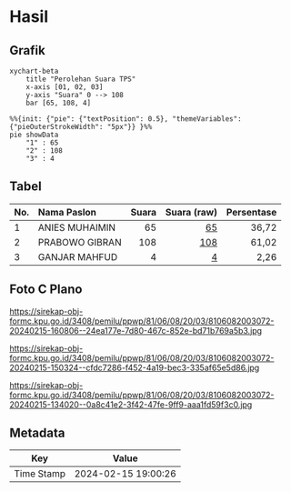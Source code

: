 # Hasil

## Grafik

```mermaid
xychart-beta
    title "Perolehan Suara TPS"
    x-axis [01, 02, 03]
    y-axis "Suara" 0 --> 108
    bar [65, 108, 4]
```

```mermaid
%%{init: {"pie": {"textPosition": 0.5}, "themeVariables": {"pieOuterStrokeWidth": "5px"}} }%%
pie showData
    "1" : 65
    "2" : 108
    "3" : 4
```

## Tabel

| No. | Nama Paslon    | Suara | Suara (raw) | Persentase |
|:--- |:-------------- | -----:| -----------:| ----------:|
| 1   | ANIES MUHAIMIN | 65    | [65][p-1]   | 36,72      |
| 2   | PRABOWO GIBRAN | 108   | [108][p-2]  | 61,02      |
| 3   | GANJAR MAHFUD  | 4     | [4][p-3]    | 2,26       |


[p-1]: https://github.com/gigit-pemilu/pemilu-2024-81-maluku/blob/main/pilpres/hitung-suara/sub/81-maluku/sub/06-seram-bagian-barat/sub/08-huamual/sub/2003-luhu/sub/072-tps/sub/paslon-1.txt
[p-2]: https://github.com/gigit-pemilu/pemilu-2024-81-maluku/blob/main/pilpres/hitung-suara/sub/81-maluku/sub/06-seram-bagian-barat/sub/08-huamual/sub/2003-luhu/sub/072-tps/sub/paslon-2.txt
[p-3]: https://github.com/gigit-pemilu/pemilu-2024-81-maluku/blob/main/pilpres/hitung-suara/sub/81-maluku/sub/06-seram-bagian-barat/sub/08-huamual/sub/2003-luhu/sub/072-tps/sub/paslon-3.txt

## Foto C Plano

https://sirekap-obj-formc.kpu.go.id/3408/pemilu/ppwp/81/06/08/20/03/8106082003072-20240215-160806--24ea177e-7d80-467c-852e-bd71b769a5b3.jpg

https://sirekap-obj-formc.kpu.go.id/3408/pemilu/ppwp/81/06/08/20/03/8106082003072-20240215-150324--cfdc7286-f452-4a19-bec3-335af65e5d86.jpg

https://sirekap-obj-formc.kpu.go.id/3408/pemilu/ppwp/81/06/08/20/03/8106082003072-20240215-134020--0a8c41e2-3f42-47fe-9ff9-aaa1fd59f3c0.jpg


## Metadata

| Key        | Value               |
| ---------- | ------------------- |
| Time Stamp | 2024-02-15 19:00:26 |




